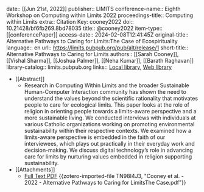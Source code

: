 date:: [[Jun 21st, 2022]]
publisher:: LIMITS
conference-name:: Eighth Workshop on Computing within Limits 2022
proceedings-title:: Computing within Limits
extra:: Citation Key: cooney2022
doi:: 10.21428/bf6fb269.8bd78035
title:: @cooney2022
item-type:: [[conferencePaper]]
access-date:: 2024-02-08T12:41:45Z
original-title:: Alternative Pathways to Caring for Limits:The Case of Ecospirituality
language:: en
url:: https://limits.pubpub.org/pub/alt/release/1
short-title:: Alternative Pathways to Caring for Limits
authors:: [[Sarah Cooney]], [[Vishal Sharma]], [[Joshua Palmer]], [[Neha Kumar]], [[Barath Raghavan]]
library-catalog:: limits.pubpub.org
links:: [Local library](zotero://select/groups/2386895/items/8QMR6GCR), [Web library](https://www.zotero.org/groups/2386895/items/8QMR6GCR)

- [[Abstract]]
	- Research in Computing Within Limits and the broader Sustainable Human-Computer Interaction community has shown the need to understand the values beyond the scientific rationality that motivates people to care for ecological limits. This paper looks at the role of religion in orienting people towards a limits-aware perspective and a more sustainable living. We conducted interviews with individuals at various Catholic organizations working on promoting environmental sustainability within their respective contexts. We examined how a limits-aware perspective is embedded in the faith of our interviewees, which plays out practically in their everyday work and decision-making. We discuss digital technology’s role in advancing care for limits by nurturing values embedded in religion supporting sustainability.
- [[Attachments]]
	- [Full Text PDF](https://limits.pubpub.org/pub/alt/download/pdf) {{zotero-imported-file TN98I4J3, "Cooney et al. - 2022 - Alternative Pathways to Caring for LimitsThe Case.pdf"}}